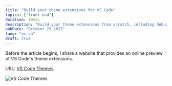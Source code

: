 ```yaml
---
title: "Build your theme extensions for VS Code"
topics: ["front-end"]
duration: 10min
description: "Build your theme extensions from scratch, including debugging and publishing."
pubDate: "October 23 2023"
lang: "es-un"
draft: true
---
```


Before the article begins, I share a website that provides an online preview of VS Code's theme extensions.

URL: [VS Code Themes](https://vscodethemes.com/)

![VS Code Themes](/blog/build-your-theme-extension-for-vscode/website.png)
